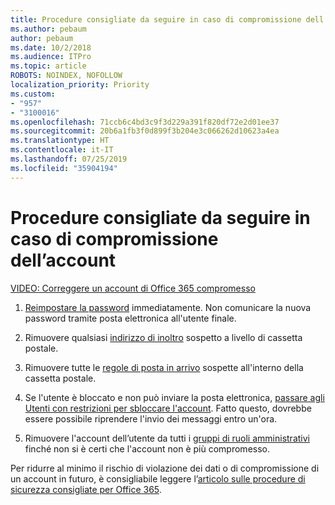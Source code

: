 ```yaml
---
title: Procedure consigliate da seguire in caso di compromissione dell’account
ms.author: pebaum
author: pebaum
ms.date: 10/2/2018
ms.audience: ITPro
ms.topic: article
ROBOTS: NOINDEX, NOFOLLOW
localization_priority: Priority
ms.custom:
- "957"
- "3100016"
ms.openlocfilehash: 71ccb6c4bd3c9f3d229a391f820df72e2d01ee37
ms.sourcegitcommit: 20b6a1fb3f0d899f3b204e3c066262d10623a4ea
ms.translationtype: HT
ms.contentlocale: it-IT
ms.lasthandoff: 07/25/2019
ms.locfileid: "35904194"
---
```

# <a name="recommended-steps-to-take-if-an-account-is-compromised"></a>Procedure consigliate da seguire in caso di compromissione dell’account

[VIDEO: Correggere un account di Office 365 compromesso](https://www.microsoft.com/videoplayer/embed/RE2jvOb?pid=ocpVideo0-innerdiv-oneplayer&amp;postJsllMsg=true&amp;maskLevel=20&amp;autoplay=true)
  
1. [Reimpostare la password](https://support.office.com/article/7a5d073b-7fae-4aa5-8f96-9ecd041aba9c) immediatamente. Non comunicare la nuova password tramite posta elettronica all'utente finale.

2. Rimuovere qualsiasi [indirizzo di inoltro](https://support.office.com/article/ab5eb117-0f22-4fa7-a662-3a6bdb0add74) sospetto a livello di cassetta postale.

3. Rimuovere tutte le [regole di posta in arrivo](https://support.office.com/article/1433E3A0-7FB0-4999-B536-50E05CB67FED) sospette all'interno della cassetta postale.

4. Se l'utente è bloccato e non può inviare la posta elettronica, [passare agli Utenti con restrizioni per sbloccare l'account](https://protection.office.com/?hash=/restrictedusers). Fatto questo, dovrebbe essere possibile riprendere l'invio dei messaggi entro un'ora.

5. Rimuovere l'account dell’utente da tutti i [gruppi di ruoli amministrativi](https://support.office.com/article/eac4d046-1afd-4f1a-85fc-8219c79e1504) finché non si è certi che l'account non è più compromesso.

Per ridurre al minimo il rischio di violazione dei dati o di compromissione di un account in futuro, è consigliabile leggere l’[articolo sulle procedure di sicurezza consigliate per Office 365](https://support.office.com/article/9295e396-e53d-49b9-ae9b-0b5828cdedc3).
  